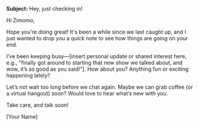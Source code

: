 **Subject:** Hey, just checking in!

Hi Zimomo,

Hope you're doing great! It's been a while since we last caught up, and I just wanted to drop you a quick note to see how things are going on your end.

I’ve been keeping busy—[insert personal update or shared interest here, e.g., "finally got around to starting that new show we talked about, and wow, it’s as good as you said!"]. How about you? Anything fun or exciting happening lately?

Let’s not wait too long before we chat again. Maybe we can grab coffee (or a virtual hangout) soon? Would love to hear what’s new with you.

Take care, and talk soon!

[Your Name]